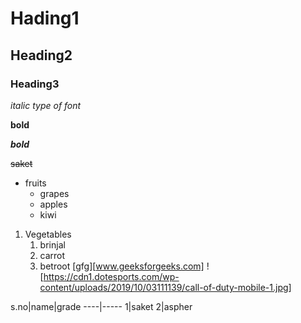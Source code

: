 # Hading1
## Heading2
### Heading3

*italic type of font*

**bold**

***bold***

~~saket~~
* fruits
  * grapes
  * apples
  * kiwi 
1. Vegetables
   1. brinjal
   2. carrot
   3. betroot
[gfg][www.geeksforgeeks.com]
![https://cdn1.dotesports.com/wp-content/uploads/2019/10/03111139/call-of-duty-mobile-1.jpg]

s.no|name|grade
----|-----
1|saket
2|aspher

